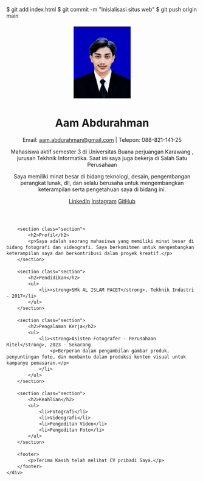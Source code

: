 $ git add index.html
$ git commit -m "Inisialisasi situs web"
$ git push origin main
<!DOCTYP html>
<html lang="id">
<head>
    <meta charset="UTF-8">
    <meta name="viewport" content="width=device-width, initial-scale=001">
    <title>Abdurahman.cv</title>
    <link rel="stylesheet" href="styles.css">
</head>
<body>
    <div class="container">
        <header>
            <img src="pp.jpg" alt="Profile picture of Aam Abdurahman" class="profile-photo" width="150" height="200">
            <h1>Aam Abdurahman</h1>
            <p>Email: <a href="mailto:aam.abdurahman@gmail.com">aam.abdurahman@gmail.com</a> | Telepon: 088-821-141-25</p>
            <p>Mahasiswa aktif semester 3 di Universitas Buana perjuangan Karawang , jurusan Tekhnik Informatika. Saat ini saya juga bekerja di Salah Satu Perusahaan
            <p>Saya memiliki minat besar di bidang  teknologi, desain, pengembangan perangkat lunak, dll, dan selalu berusaha untuk mengembangkan keterampilan serta pengetahuan saya di bidang ini.</p>
            <div class="social-links">
                <a href="https://linkedin.com/in/yourusername" target="_blank">LinkedIn</a>
                <a href="https://instagram.com/yourusername" target="_blank">Instagram</a>
                <a href="https://github.com/yourusername" target="_blank">GitHub</a>
            </div>
        </header>
        
        
        
        
        <section class="section">
            <h2>Profil</h2>
            <p>Saya adalah seorang mahasiswa yang memiliki minat besar di bidang fotografi dan videografi. Saya berkomitmen untuk mengembangkan keterampilan saya dan berkontribusi dalam proyek kreatif.</p>
        </section>

        <section class="section">
            <h2>Pendidikan</h2>
            <ul>
                <li><strong>SMk AL ISLAM PACET</strong>, Tekhnik Industri - 2017</li>
            </ul>
        </section>

        <section class="section">
            <h2>Pengalaman Kerja</h2>
            <ul>
                <li><strong>Asisten Fotografer - Perusahaan Ritel</strong>, 2023 - Sekarang
                    <p>Berperan dalam pengambilan gambar produk, penyuntingan foto, dan membantu dalam produksi konten visual untuk kampanye pemasaran.</p>
                </li>
            </ul>
        </section>

        <section class="section">
            <h2>Keahlian</h2>
            <ul>
                <li>Fotografi</li>
                <li>Videografi</li>
                <li>Pengeditan Video</li>
                <li>Pengeditan Foto</li>
            </ul>
        </section>

        <footer>
            <p>Terima Kasih telah melihat CV pribadi Saya.</p>
        </footer>
    </div>
</body>
</html>
